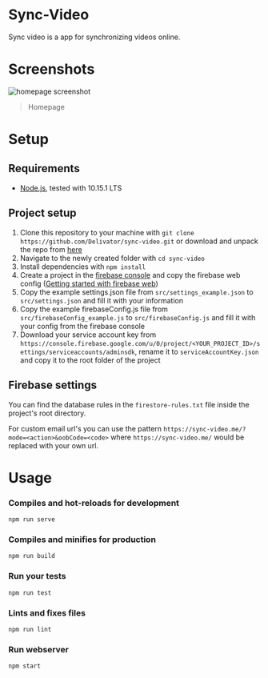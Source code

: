 # Sync-Video
Sync video is a app for synchronizing videos online.

# Screenshots
![homepage screenshot](https://i.imgur.com/KHEAAcP.png)
> Homepage

# Setup

## Requirements
- [Node.js](https://nodejs.org/), tested with 10.15.1 LTS

## Project setup
1. Clone this repository to your machine with `git clone https://github.com/Delivator/sync-video.git` or download and unpack the repo from [here](https://github.com/Delivator/sync-video/archive/master.zip)
2. Navigate to the newly created folder with `cd sync-video`
3. Install dependencies with `npm install`
4. Create a project in the [firebase console](https://console.firebase.google.com/) and copy the firebase web config ([Getting started with firebase web](https://firebase.google.com/docs/web/setup))
5. Copy the example settings.json file from `src/settings_example.json` to `src/settings.json` and fill it with your information
6. Copy the example firebaseConfig.js file from `src/firebaseConfig_example.js` to `src/firebaseConfig.js` and fill it with your config from the firebase console
7. Download your service account key from `https://console.firebase.google.com/u/0/project/<YOUR_PROJECT_ID>/settings/serviceaccounts/adminsdk`, rename it to `serviceAccountKey.json` and copy it to the root folder of the project

## Firebase settings
You can find the database rules in the `firestore-rules.txt` file inside the project's root directory.

For custom email url's you can use the pattern `https://sync-video.me/?mode=<action>&oobCode=<code>` where `https://sync-video.me/` would be replaced with your own url.

# Usage

### Compiles and hot-reloads for development
```
npm run serve
```

### Compiles and minifies for production
```
npm run build
```

### Run your tests
```
npm run test
```

### Lints and fixes files
```
npm run lint
```

### Run webserver
```
npm start
```